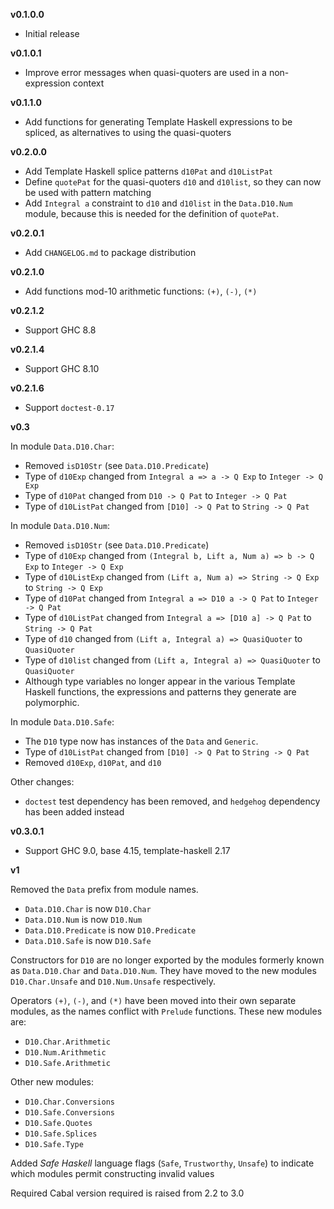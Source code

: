 **v0.1.0.0**

  * Initial release

**v0.1.0.1**

  * Improve error messages when quasi-quoters are used in a
    non-expression context

**v0.1.1.0**

  * Add functions for generating Template Haskell expressions
    to be spliced, as alternatives to using the quasi-quoters

**v0.2.0.0**

  * Add Template Haskell splice patterns `d10Pat` and `d10ListPat`
  * Define `quotePat` for the quasi-quoters `d10` and `d10list`,
    so they can now be used with pattern matching
  * Add `Integral a` constraint to `d10` and `d10list` in the
    `Data.D10.Num` module, because this is needed for the
    definition of `quotePat`.

**v0.2.0.1**

  * Add `CHANGELOG.md` to package distribution

**v0.2.1.0**

  * Add functions mod-10 arithmetic functions: `(+)`, `(-)`, `(*)`

**v0.2.1.2**

  * Support GHC 8.8

**v0.2.1.4**

  * Support GHC 8.10

**v0.2.1.6**

  * Support `doctest-0.17`

**v0.3**

In module `Data.D10.Char`:

  * Removed `isD10Str` (see `Data.D10.Predicate`)
  * Type of `d10Exp` changed
    from `Integral a => a -> Q Exp`
    to `Integer -> Q Exp`
  * Type of `d10Pat` changed
    from `D10 -> Q Pat`
    to `Integer -> Q Pat`
  * Type of `d10ListPat` changed
    from `[D10] -> Q Pat`
    to `String -> Q Pat`

In module `Data.D10.Num`:

  * Removed `isD10Str` (see `Data.D10.Predicate`)
  * Type of `d10Exp` changed
    from `(Integral b, Lift a, Num a) => b -> Q Exp`
    to `Integer -> Q Exp`
  * Type of `d10ListExp` changed
    from `(Lift a, Num a) => String -> Q Exp`
    to `String -> Q Exp`
  * Type of `d10Pat` changed
    from `Integral a => D10 a -> Q Pat`
    to `Integer -> Q Pat`
  * Type of `d10ListPat` changed
    from `Integral a => [D10 a] -> Q Pat`
    to `String -> Q Pat`
  * Type of `d10` changed
    from `(Lift a, Integral a) => QuasiQuoter`
    to `QuasiQuoter`
  * Type of `d10list` changed
    from `(Lift a, Integral a) => QuasiQuoter`
    to `QuasiQuoter`
  * Although type variables no longer appear in the
    various Template Haskell functions, the expressions
    and patterns they generate are polymorphic.

In module `Data.D10.Safe`:

  * The `D10` type now has instances of the `Data` and `Generic`.
  * Type of `d10ListPat` changed
    from `[D10] -> Q Pat`
    to `String -> Q Pat`
  * Removed `d10Exp`, `d10Pat`, and `d10`

Other changes:

  * `doctest` test dependency has been removed, and
    `hedgehog` dependency has been added instead

**v0.3.0.1**

  * Support GHC 9.0, base 4.15, template-haskell 2.17

**v1**

Removed the `Data` prefix from module names.

  * `Data.D10.Char` is now `D10.Char`
  * `Data.D10.Num` is now `D10.Num`
  * `Data.D10.Predicate` is now `D10.Predicate`
  * `Data.D10.Safe` is now `D10.Safe`

Constructors for `D10` are no longer exported by the modules formerly
known as `Data.D10.Char` and `Data.D10.Num`. They have moved to the
new modules `D10.Char.Unsafe` and `D10.Num.Unsafe` respectively.

Operators `(+)`, `(-)`, and `(*)` have been moved into their own
separate modules, as the names conflict with `Prelude` functions.
These new modules are:

  * `D10.Char.Arithmetic`
  * `D10.Num.Arithmetic`
  * `D10.Safe.Arithmetic`

Other new modules:

  * `D10.Char.Conversions`
  * `D10.Safe.Conversions`
  * `D10.Safe.Quotes`
  * `D10.Safe.Splices`
  * `D10.Safe.Type`

Added *Safe Haskell* language flags (`Safe`, `Trustworthy`, `Unsafe`)
to indicate which modules permit constructing invalid values

Required Cabal version required is raised from 2.2 to 3.0

